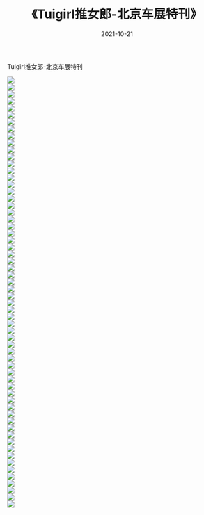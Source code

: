 ﻿---
layout: post
title:  《Tuigirl推女郎-北京车展特刊》
date:   2021-10-21
img: http://imgx.orgx.ga/漏D/网络美图/2021/Tuigirl推女郎-北京车展特刊/000.jpg
categories: [美女, 清纯, 唯美]
---

Tuigirl推女郎-北京车展特刊

  ![](http://imgx.orgx.ga/漏D/网络美图/2021/Tuigirl推女郎-北京车展特刊/001.jpg) <br> ![](http://imgx.orgx.ga/漏D/网络美图/2021/Tuigirl推女郎-北京车展特刊/002.jpg) <br> ![](http://imgx.orgx.ga/漏D/网络美图/2021/Tuigirl推女郎-北京车展特刊/003.jpg) <br> ![](http://imgx.orgx.ga/漏D/网络美图/2021/Tuigirl推女郎-北京车展特刊/004.jpg) <br> ![](http://imgx.orgx.ga/漏D/网络美图/2021/Tuigirl推女郎-北京车展特刊/005.jpg) <br> ![](http://imgx.orgx.ga/漏D/网络美图/2021/Tuigirl推女郎-北京车展特刊/006.jpg) <br> ![](http://imgx.orgx.ga/漏D/网络美图/2021/Tuigirl推女郎-北京车展特刊/007.jpg) <br> ![](http://imgx.orgx.ga/漏D/网络美图/2021/Tuigirl推女郎-北京车展特刊/008.jpg) <br> ![](http://imgx.orgx.ga/漏D/网络美图/2021/Tuigirl推女郎-北京车展特刊/009.jpg) <br> ![](http://imgx.orgx.ga/漏D/网络美图/2021/Tuigirl推女郎-北京车展特刊/010.jpg) <br> ![](http://imgx.orgx.ga/漏D/网络美图/2021/Tuigirl推女郎-北京车展特刊/011.jpg) <br> ![](http://imgx.orgx.ga/漏D/网络美图/2021/Tuigirl推女郎-北京车展特刊/012.jpg) <br> ![](http://imgx.orgx.ga/漏D/网络美图/2021/Tuigirl推女郎-北京车展特刊/013.jpg) <br> ![](http://imgx.orgx.ga/漏D/网络美图/2021/Tuigirl推女郎-北京车展特刊/014.jpg) <br> ![](http://imgx.orgx.ga/漏D/网络美图/2021/Tuigirl推女郎-北京车展特刊/015.jpg) <br> ![](http://imgx.orgx.ga/漏D/网络美图/2021/Tuigirl推女郎-北京车展特刊/016.jpg) <br> ![](http://imgx.orgx.ga/漏D/网络美图/2021/Tuigirl推女郎-北京车展特刊/017.jpg) <br> ![](http://imgx.orgx.ga/漏D/网络美图/2021/Tuigirl推女郎-北京车展特刊/018.jpg) <br> ![](http://imgx.orgx.ga/漏D/网络美图/2021/Tuigirl推女郎-北京车展特刊/019.jpg) <br> ![](http://imgx.orgx.ga/漏D/网络美图/2021/Tuigirl推女郎-北京车展特刊/020.jpg) <br> ![](http://imgx.orgx.ga/漏D/网络美图/2021/Tuigirl推女郎-北京车展特刊/021.jpg) <br> ![](http://imgx.orgx.ga/漏D/网络美图/2021/Tuigirl推女郎-北京车展特刊/022.jpg) <br> ![](http://imgx.orgx.ga/漏D/网络美图/2021/Tuigirl推女郎-北京车展特刊/023.jpg) <br> ![](http://imgx.orgx.ga/漏D/网络美图/2021/Tuigirl推女郎-北京车展特刊/024.jpg) <br> ![](http://imgx.orgx.ga/漏D/网络美图/2021/Tuigirl推女郎-北京车展特刊/025.jpg) <br> ![](http://imgx.orgx.ga/漏D/网络美图/2021/Tuigirl推女郎-北京车展特刊/026.jpg) <br> ![](http://imgx.orgx.ga/漏D/网络美图/2021/Tuigirl推女郎-北京车展特刊/027.jpg) <br> ![](http://imgx.orgx.ga/漏D/网络美图/2021/Tuigirl推女郎-北京车展特刊/028.jpg) <br> ![](http://imgx.orgx.ga/漏D/网络美图/2021/Tuigirl推女郎-北京车展特刊/029.jpg) <br> ![](http://imgx.orgx.ga/漏D/网络美图/2021/Tuigirl推女郎-北京车展特刊/030.jpg) <br> ![](http://imgx.orgx.ga/漏D/网络美图/2021/Tuigirl推女郎-北京车展特刊/031.jpg) <br> ![](http://imgx.orgx.ga/漏D/网络美图/2021/Tuigirl推女郎-北京车展特刊/032.jpg) <br> ![](http://imgx.orgx.ga/漏D/网络美图/2021/Tuigirl推女郎-北京车展特刊/033.jpg) <br> ![](http://imgx.orgx.ga/漏D/网络美图/2021/Tuigirl推女郎-北京车展特刊/034.jpg) <br> ![](http://imgx.orgx.ga/漏D/网络美图/2021/Tuigirl推女郎-北京车展特刊/035.jpg) <br> ![](http://imgx.orgx.ga/漏D/网络美图/2021/Tuigirl推女郎-北京车展特刊/036.jpg) <br> ![](http://imgx.orgx.ga/漏D/网络美图/2021/Tuigirl推女郎-北京车展特刊/037.jpg) <br> ![](http://imgx.orgx.ga/漏D/网络美图/2021/Tuigirl推女郎-北京车展特刊/038.jpg) <br> ![](http://imgx.orgx.ga/漏D/网络美图/2021/Tuigirl推女郎-北京车展特刊/039.jpg) <br> ![](http://imgx.orgx.ga/漏D/网络美图/2021/Tuigirl推女郎-北京车展特刊/040.jpg) <br> ![](http://imgx.orgx.ga/漏D/网络美图/2021/Tuigirl推女郎-北京车展特刊/041.jpg) <br> ![](http://imgx.orgx.ga/漏D/网络美图/2021/Tuigirl推女郎-北京车展特刊/042.jpg) <br> ![](http://imgx.orgx.ga/漏D/网络美图/2021/Tuigirl推女郎-北京车展特刊/043.jpg) <br> ![](http://imgx.orgx.ga/漏D/网络美图/2021/Tuigirl推女郎-北京车展特刊/044.jpg) <br> ![](http://imgx.orgx.ga/漏D/网络美图/2021/Tuigirl推女郎-北京车展特刊/045.jpg) <br> ![](http://imgx.orgx.ga/漏D/网络美图/2021/Tuigirl推女郎-北京车展特刊/046.jpg) <br> ![](http://imgx.orgx.ga/漏D/网络美图/2021/Tuigirl推女郎-北京车展特刊/047.jpg) <br> ![](http://imgx.orgx.ga/漏D/网络美图/2021/Tuigirl推女郎-北京车展特刊/048.jpg) <br> ![](http://imgx.orgx.ga/漏D/网络美图/2021/Tuigirl推女郎-北京车展特刊/049.jpg) <br> ![](http://imgx.orgx.ga/漏D/网络美图/2021/Tuigirl推女郎-北京车展特刊/050.jpg) <br> ![](http://imgx.orgx.ga/漏D/网络美图/2021/Tuigirl推女郎-北京车展特刊/051.jpg) <br> ![](http://imgx.orgx.ga/漏D/网络美图/2021/Tuigirl推女郎-北京车展特刊/052.jpg) <br> ![](http://imgx.orgx.ga/漏D/网络美图/2021/Tuigirl推女郎-北京车展特刊/053.jpg) <br> ![](http://imgx.orgx.ga/漏D/网络美图/2021/Tuigirl推女郎-北京车展特刊/054.jpg) <br> ![](http://imgx.orgx.ga/漏D/网络美图/2021/Tuigirl推女郎-北京车展特刊/055.jpg) <br> ![](http://imgx.orgx.ga/漏D/网络美图/2021/Tuigirl推女郎-北京车展特刊/056.jpg) <br> ![](http://imgx.orgx.ga/漏D/网络美图/2021/Tuigirl推女郎-北京车展特刊/057.jpg) <br> ![](http://imgx.orgx.ga/漏D/网络美图/2021/Tuigirl推女郎-北京车展特刊/058.jpg) <br> ![](http://imgx.orgx.ga/漏D/网络美图/2021/Tuigirl推女郎-北京车展特刊/059.jpg) <br> ![](http://imgx.orgx.ga/漏D/网络美图/2021/Tuigirl推女郎-北京车展特刊/060.jpg) <br> ![](http://imgx.orgx.ga/漏D/网络美图/2021/Tuigirl推女郎-北京车展特刊/061.jpg) <br> ![](http://imgx.orgx.ga/漏D/网络美图/2021/Tuigirl推女郎-北京车展特刊/062.jpg) <br>